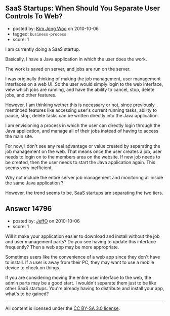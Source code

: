 ## SaaS Startups: When Should You Separate User Controls To Web?

- posted by: [Kim Jong Woo](https://stackexchange.com/users/-1/3650-kim-jong-woo) on 2010-10-06
- tagged: `business-process`
- score: 1

I am currently doing a SaaS startup.

Basically, I have a Java application in which the user does the work.

The work is saved on server, and jobs are run on the server.

I was originally thinking of making the job management, user management interfaces on a web UI. So the user would simply login to the web interface, view which jobs are running, and have the ability to cancel, stop, delete jobs, and other features.

However, I am thinking wether this is necessary or not, since previously mentinoed features like accessing user's current running tasks, ability to pause, stop, delete tasks can be written directly into the Java application.

I am envisioning a process in which the user can directly login through the Java application, and manage all of their jobs instead of having to access the main site.

For now, I don't see any real advantage or value created by separating the job management on the web. That means once the user creates a job, user needs to login on to the members area on the website. If new job needs to be created, then the user needs to start the Java application again. This seems very inefficient.

Why not include the entire server job management and monitoring all inside the same Java application ?

However, the trend seems to be, SaaS startups are separating the two tiers. 


## Answer 14796

- posted by: [JeffO](https://stackexchange.com/users/-1/1796-jeffo) on 2010-10-06
- score: 1

Will it make your application easier to download and install without the job and user management parts? Do you see having to update this interface frequently? Then a web app may be more appropriate. 

Sometimes users like the convenience of a web app since they don't have to install. If a user is away from their PC, they may want to use a mobile device to check on things.

If you are considering moving the entire user interface to the web, the admin parts may be a good start. I wouldn't separate them just to be like other SaaS startups. You're already having to distribute and install your app, what's to be gained?



---

All content is licensed under the [CC BY-SA 3.0 license](https://creativecommons.org/licenses/by-sa/3.0/).
